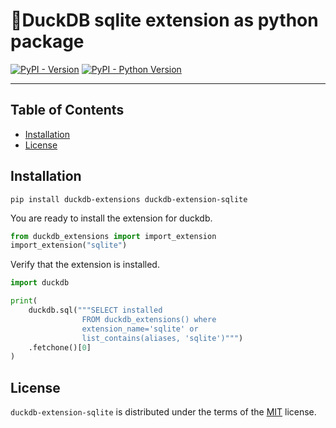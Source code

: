 # 🦆DuckDB sqlite extension as python package

[![PyPI - Version](https://img.shields.io/pypi/v/duckdb-extension-sqlite.svg)](https://pypi.org/project/duckdb-extension-sqlite)
[![PyPI - Python Version](https://img.shields.io/pypi/pyversions/duckdb-extension-sqlite.svg)](https://pypi.org/project/duckdb-extension-sqlite)

-----

## Table of Contents

- [Installation](#installation)
- [License](#license)


## Installation
```console
pip install duckdb-extensions duckdb-extension-sqlite
```
You are ready to install the extension for duckdb.
```python
from duckdb_extensions import import_extension
import_extension("sqlite")
```

Verify that the extension is installed.
```python
import duckdb

print(
    duckdb.sql("""SELECT installed
                FROM duckdb_extensions() where 
                extension_name='sqlite' or 
                list_contains(aliases, 'sqlite')""")
    .fetchone()[0]
)
```

## License

`duckdb-extension-sqlite` is distributed under the terms of the [MIT](https://spdx.org/licenses/MIT.html) license.
